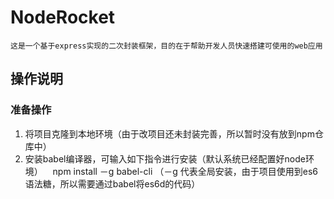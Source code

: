 # NodeRocket
    这是一个基于express实现的二次封装框架，目的在于帮助开发人员快速搭建可使用的web应用
## 操作说明
### 准备操作
1. 将项目克隆到本地环境（由于改项目还未封装完善，所以暂时没有放到npm仓库中）
2. 安装babel编译器，可输入如下指令进行安装（默认系统已经配置好node环境）
    npm install －g babel-cli （－g 代表全局安装，由于项目使用到es6语法糖，所以需要通过babel将es6d的代码）
